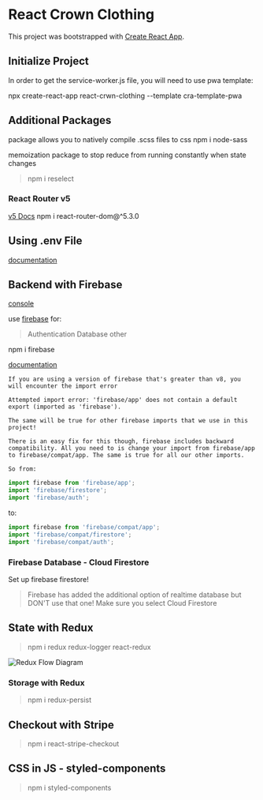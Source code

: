 # React Crown Clothing

This project was bootstrapped with [Create React App](https://github.com/facebook/create-react-app).

## Initialize Project

In order to get the service-worker.js file, you will need to use pwa template:

npx create-react-app react-crwn-clothing --template cra-template-pwa

## Additional Packages

package allows you to natively compile .scss files to css
npm i node-sass

memoization package to stop reduce from running constantly when state changes

> npm i reselect

### React Router v5

[v5 Docs](https://v5.reactrouter.com/web/guides/quick-start)
npm i react-router-dom@^5.3.0

## Using .env File

[documentation](https://www.pluralsight.com/guides/how-to-store-and-read-configuration-files-using-react)

## Backend with Firebase

[console](https://console.firebase.google.com/)

use [firebase](https://firebase.google.com/) for:

> Authentication
> Database
> other

npm i firebase

[documentation](https://firebase.google.com/docs/reference/js/)

```text
If you are using a version of firebase that's greater than v8, you will encounter the import error

Attempted import error: 'firebase/app' does not contain a default export (imported as 'firebase').

The same will be true for other firebase imports that we use in this project!

There is an easy fix for this though, firebase includes backward compatibility. All you need to is change your import from firebase/app to firebase/compat/app. The same is true for all our other imports.

So from:
```

```javascript
import firebase from 'firebase/app';
import 'firebase/firestore';
import 'firebase/auth';
```

to:

```javascript
import firebase from 'firebase/compat/app';
import 'firebase/compat/firestore';
import 'firebase/compat/auth';
```

### Firebase Database - Cloud Firestore

Set up firebase firestore!

> Firebase has added the additional option of realtime database but DON'T use that one! Make sure you select Cloud Firestore

## State with Redux

> npm i redux redux-logger react-redux

![Redux Flow Diagram](https://user-images.githubusercontent.com/25551945/154748109-17c768f9-117d-4899-9702-2d97ef3a14fa.png)

### Storage with Redux

> npm i redux-persist

## Checkout with Stripe

> npm i react-stripe-checkout

## CSS in JS - styled-components

> npm i styled-components
